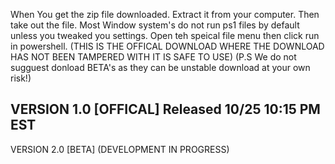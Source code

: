 When You get the zip file downloaded. Extract it from your computer. Then take out the file. Most Window system's do not run ps1 files by default unless you tweaked you settings. Open teh speical file menu then click run 
in powershell. (THIS IS THE OFFICAL DOWNLOAD WHERE THE DOWNLOAD HAS NOT BEEN TAMPERED WITH IT IS SAFE TO USE)
(P.S We do not sugguest donload BETA's as they can be unstable download at your own risk!)

VERSION 1.0 [OFFICAL]
Released 10/25 10:15 PM EST
----------------------------
VERSION 2.0 [BETA]
(DEVELOPMENT IN PROGRESS)

